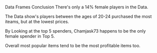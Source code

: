 Data Frames Conclusion
There's only a 14% female players in the Data.

The Data show's players between the ages of 20-24 purchased the most iteams, but at the lowest prices.

By Looking at the top 5 spenders,  Chamjask73 happens to be the only female spender in Top 5.

Overall most popular items tend to be the most profitable items too.
